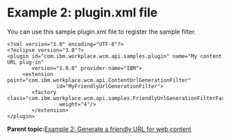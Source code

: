 # Example 2: plugin.xml file

You can use this sample plugin.xml file to register the sample filter.

```
<?xml version="1.0" encoding="UTF-8"?>
<?eclipse version="3.0"?>
<plugin id="com.ibm.workplace.wcm.api.samples.plugin" name="My content URL plug-in" 
        version="1.0.0" provider-name="IBM">
     <extension point="com.ibm.workplace.wcm.api.ContentUrlGenerationFilter" 
                id="MyFriendlyUrlGenerationFilter">
        <factory class="com.ibm.workplace.wcm.api.samples.FriendlyUrlGenerationFilterFactory"
                 weight="4"/>
    	</extension>
</plugin>
```

**Parent topic:**[Example 2: Generate a friendly URL for web content](../wcm/wcm_dev_api_urlgen_xmp2.md)


